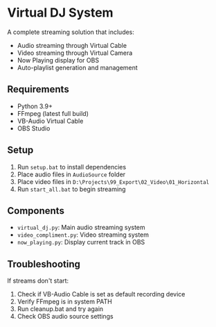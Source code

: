 # Virtual DJ System

A complete streaming solution that includes:
- Audio streaming through Virtual Cable
- Video streaming through Virtual Camera
- Now Playing display for OBS
- Auto-playlist generation and management

## Requirements
- Python 3.9+
- FFmpeg (latest full build)
- VB-Audio Virtual Cable
- OBS Studio

## Setup
1. Run `setup.bat` to install dependencies
2. Place audio files in `AudioSource` folder
3. Place video files in `D:\Projects\99_Export\02_Video\01_Horizontal`
4. Run `start_all.bat` to begin streaming

## Components
- `virtual_dj.py`: Main audio streaming system
- `video_compliment.py`: Video streaming system
- `now_playing.py`: Display current track in OBS

## Troubleshooting
If streams don't start:
1. Check if VB-Audio Cable is set as default recording device
2. Verify FFmpeg is in system PATH
3. Run cleanup.bat and try again
4. Check OBS audio source settings